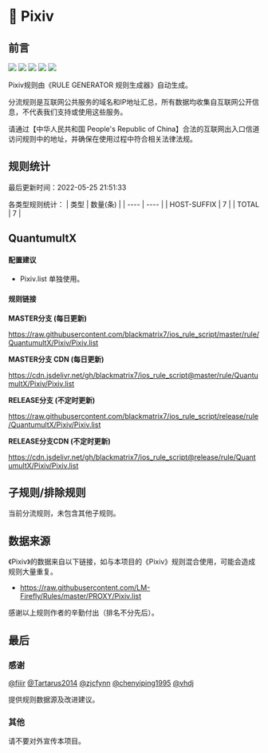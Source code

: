 # 🧸 Pixiv

## 前言

![](https://shields.io/badge/-移除重复规则-ff69b4) ![](https://shields.io/badge/-DOMAIN与DOMAIN--SUFFIX合并-green) ![](https://shields.io/badge/-DOMAIN--SUFFIX间合并-critical) ![](https://shields.io/badge/-DOMAIN--SUFFIX与DOMAIN--KEYWORD合并-blue) ![](https://shields.io/badge/-IP--CIDR(6)合并-blueviolet) 

Pixiv规则由《RULE GENERATOR 规则生成器》自动生成。

分流规则是互联网公共服务的域名和IP地址汇总，所有数据均收集自互联网公开信息，不代表我们支持或使用这些服务。

请通过【中华人民共和国 People's Republic of China】合法的互联网出入口信道访问规则中的地址，并确保在使用过程中符合相关法律法规。

## 规则统计

最后更新时间：2022-05-25 21:51:33

各类型规则统计：
| 类型 | 数量(条)  | 
| ---- | ----  |
| HOST-SUFFIX | 7  | 
| TOTAL | 7  | 


## QuantumultX 

#### 配置建议
- Pixiv.list 单独使用。

#### 规则链接
**MASTER分支 (每日更新)**

https://raw.githubusercontent.com/blackmatrix7/ios_rule_script/master/rule/QuantumultX/Pixiv/Pixiv.list

**MASTER分支 CDN (每日更新)**

https://cdn.jsdelivr.net/gh/blackmatrix7/ios_rule_script@master/rule/QuantumultX/Pixiv/Pixiv.list

**RELEASE分支 (不定时更新)**

https://raw.githubusercontent.com/blackmatrix7/ios_rule_script/release/rule/QuantumultX/Pixiv/Pixiv.list

**RELEASE分支CDN (不定时更新)**

https://cdn.jsdelivr.net/gh/blackmatrix7/ios_rule_script@release/rule/QuantumultX/Pixiv/Pixiv.list

## 子规则/排除规则


当前分流规则，未包含其他子规则。

## 数据来源

《Pixiv》的数据来自以下链接，如与本项目的《Pixiv》规则混合使用，可能会造成规则大量重复。

- https://raw.githubusercontent.com/LM-Firefly/Rules/master/PROXY/Pixiv.list


感谢以上规则作者的辛勤付出（排名不分先后）。

## 最后

### 感谢

[@fiiir](https://github.com/fiiir) [@Tartarus2014](https://github.com/Tartarus2014) [@zjcfynn](https://github.com/zjcfynn) [@chenyiping1995](https://github.com/chenyiping1995) [@vhdj](https://github.com/vhdj)

提供规则数据源及改进建议。

### 其他

请不要对外宣传本项目。